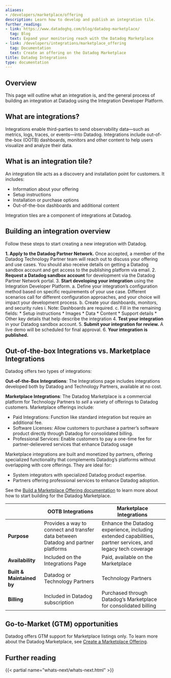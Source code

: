 ```yaml
---
aliases:
- /developers/marketplace/offering
description: Learn how to develop and publish an integration tile.
further_reading:
- link: https://www.datadoghq.com/blog/datadog-marketplace/
  tag: Blog
  text: Expand your monitoring reach with the Datadog Marketplace
- link: /developers/integrations/marketplace_offering
  tag: Documentation
  text: Create an offering on the Datadog Marketplace
title: Datadog Integrations
type: documentation
---
```

## Overview

This page will outline what an integration is, and the general process of building an integration at Datadog using the Integration Developer Platform.

## What are integrations?

Integrations enable third-parties to send observability data—such as metrics, logs, traces, or events—into Datadog. Integrations include out-of-the-box (OOTB) dashboards, monitors and other content to help users visualize and analyze their data. 

## What is an integration tile?

An integration tile acts as a discovery and installation point for customers. It includes:
* Information about your offering
* Setup instructions
* Installation or purchase options
* Out-of-the-box dashboards and additional content

Integration tiles are a component of integrations at Datadog. 

## Building an integration overview

Follow these steps to start creating a new integration with Datadog.

**1. Apply to the Datadog Partner Network.**
Once accepted, a member of the Datadog Technology Partner team will reach out to discuss your offering and use cases. You should also receive details on getting a Datadog sandbox account and get access to the publishing platform via email.
2. **Request a Datadog sandbox account** for development via the Datadog Partner Network portal.
3. **Start developing your integration** using the Integration Developer Platform.
    a. Define your integration’s configuration method based on specific requirements of your use case. Different scenarios call for different configuration approaches, and your choice will impact your development process.
    b. Create your dashboards, monitors, and security rules
        i. Note: Dashboards are required.
    c. Fill in the remaining fields:
        * Setup instructions
        * Images
        * Data
        * Content
        * Support details
        * Other key details that help describe the integration
4. **Test your integration** in your Datadog sandbox account.
5. **Submit your integration for review.**
A live demo will be scheduled for final approval. 
6. **Your integration is published.**

## Out-of-the-box Integrations vs. Marketplace Integrations

Datadog offers two types of integrations:

**Out-of-the-Box Integrations**: The Integrations page includes integrations developed both by Datadog and Technology Partners, available at no cost. 

**Marketplace Integrations**: 
The Datadog Marketplace is a commercial platform for Technology Partners to _sell_ a variety of offerings to Datadog customers. Marketplace offerings include:
* Paid Integrations: Function like standard integration but require an additional fee.
* Software Licenses: Allow customers to purchase a partner’s software product directly through Datadog for consolidated billing.
* Professional Services: Enable customers to pay a one-time fee for partner-delievered services that enhance Datadog usage

Marketplace integrations are built and monetized by partners, offering specialized functionality that complements Datadog’s platforms without overlapping with core offerings. They are ideal for:
* System integrators with specialized Datadog product expertise.
* Partners offering professional services to enhance Datadog adoption.

See the [Build a Marketplace Offering documentation][4] to learn more about how to start building for the Datadog Marketplace. 

|                          | **OOTB Integrations**                                                                 | **Marketplace Integrations**                                                                                   |
|--------------------------|----------------------------------------------------------------------------------------|-----------------------------------------------------------------------------------------------------------------|
| **Purpose**              | Provides a way to connect and transfer data between Datadog and partner platforms     | Enhance the Datadog experience, including extended capabilities, partner services, and legacy tech coverage    |
| **Availability**         | Included on the Integrations Page                                                     | Paid, available on the Marketplace                                                                             |
| **Built & Maintained by**| Datadog or Technology Partners                                                        | Technology Partners                                                                                            |
| **Billing**              | Included in Datadog subscription                                                      | Purchased through Datadog’s Marketplace for consolidated billing                                               |

## Go-to-Market (GTM) opportunities

Datadog offers GTM support for Marketplace listings only. To learn more about the Datadog Marketplace, see [Create a Marketplace Offering][4].

## Further reading

{{< partial name="whats-next/whats-next.html" >}}

[1]: http://partners.datadoghq.com
[2]: /integrations
[3]: /marketplace
[4]: https://docs.datadoghq.com/developers/integrations/marketplace_offering/
